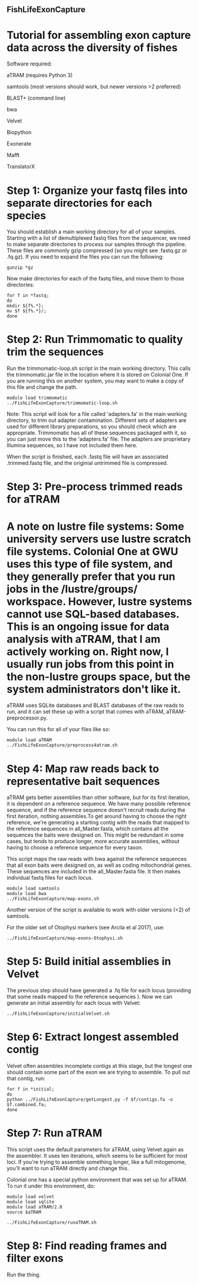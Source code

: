 ## FishLifeExonCapture

# Tutorial for assembling exon capture data across the diversity of fishes

Software required:

aTRAM (requires Python 3)

samtools (most versions should work, but newer versions >2 preferred)

BLAST+ (command line)

bwa

Velvet

Biopython

Exonerate

Mafft

TranslatorX

# Step 1: Organize your fastq files into separate directories for each species

You should establish a main working directory for all of your samples. Starting with a list of demultiplexed fastq files from the sequencer, we need to make separate directories to process our samples through the pipeline. These files are commonly gzip compressed (so you might see .fastq.gz or .fq.gz). If you need to expand the files you can run the following:

```
gunzip *gz
```

Now make directories for each of the fastq files, and move them to those directories:

```
for f in *fastq;
do
mkdir ${f%.*};
mv $f ${f%.*}/;
done
```

# Step 2: Run Trimmomatic to quality trim the sequences

Run the trimmomatic-loop.sh script in the main working directory. This calls the trimmomatic.jar file in the location where it is stored on Colonial One. If you are running this on another system, you may want to make a copy of this file and change the path.

```
module load trimmomatic
../FishLifeExonCapture/trimmomatic-loop.sh
```

Note: This script will look for a file called 'adapters.fa' in the main working directory, to trim out adapter contamination. Different sets of adapters are used for different library preparations, so you should check which are appropriate. Trimmomatic has all of these sequences packaged with it, so you can just move this to the 'adapters.fa' file. The adapters are proprietary Illumina sequences, so I have not included them here.

When the script is finished, each .fastq file will have an associated .trimmed.fastq file, and the originial untrimmed file is compressed.

# Step 3: Pre-process trimmed reads for aTRAM

# A note on lustre file systems: Some university servers use lustre scratch file systems. Colonial One at GWU uses this type of file system, and they generally prefer that you run jobs in the /lustre/groups/ workspace. However, lustre systems cannot use SQL-based databases. This is an ongoing issue for data analysis with aTRAM, that I am actively working on. Right now, I usually run jobs from this point in the non-lustre groups space, but the system administrators don't like it.

aTRAM uses SQLite databases and BLAST databases of the raw reads to run, and it can set these up with a script that comes with aTRAM, aTRAM-preprocessor.py. 

You can run this for all of your files like so:

```
module load aTRAM
../FishLifeExonCapture/preprocess4atram.sh
```

# Step 4: Map raw reads back to representative bait sequences

aTRAM gets better assemblies than other software, but for its first iteration, it is dependent on a reference sequence. We have many possible reference sequence, and if the reference sequence doesn't recruit reads during the first iteration, nothing assembles.To get around having to choose the right reference, we're generating a starting contig with the reads that mapped to the reference sequences in all_Master.fasta, which contains all the sequences the baits were designed on. This might be redundant in some cases, but tends to produce longer, more accurate assemblies, without having to choose a reference sequence for every taxon.

This script maps the raw reads with bwa against the reference sequences that all exon baits were designed on, as well as coding mitochondrial genes. These sequences are included in the all_Master.fasta file. It then makes individual fastq files for each locus.

```
module load samtools
module load bwa
../FishLifeExonCapture/map-exons.sh
```

Another version of the script is available to work with older versions (<2) of samtools.

For the older set of Otophysi markers (see Arcila et al 2017), use:

```
../FishLifeExonCapture/map-exons-Otophysi.sh
```

# Step 5: Build initial assemblies in Velvet

The previous step should have generated a .fq file for each locus (providing that some reads mapped to the reference sequences ). Now we can generate an initial assembly for each locus with Velvet:

```
../FishLifeExonCapture/initialVelvet.sh
```

# Step 6: Extract longest assembled contig

Velvet often assembles incomplete contigs at this stage, but the longest one should contain some part of the exon we are trying to assemble. To pull out that contig, run:

```
for f in *initial;
do
python ../FishLifeExonCapture/getLongest.py -f $f/contigs.fa -o $f.combined.fa;
done
```

# Step 7: Run aTRAM

This script uses the default parameters for aTRAM, using Velvet again as the assembler. It uses ten iterations, which seems to be sufficient for most loci. If you're trying to assemble something longer, like a full mitogenome, you'll want to run aTRAM directly and change this.

Colonial one has a special python environment that was set up for aTRAM. To run it under this environment, do:

```
module load velvet
module load sqlite
module load aTRAM/2.0
source $aTRAM

../FishLifeExonCapture/runaTRAM.sh
```

# Step 8: Find reading frames and filter exons

Run the thing.
